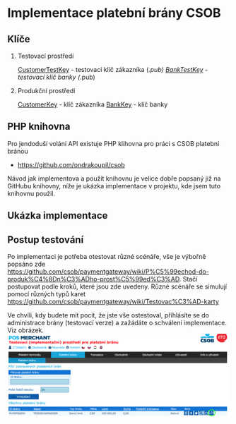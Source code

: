 # Implementace platební brány CSOB

## Klíče
1. Testovací prostředí
    
    [CustomerTestKey] - testovací klíč zákazníka (*.pub)
    [BankTestKey] - testovací klíč banky (*.pub)

2. Produkční prostředí
    
    [CustomerKey] - klíč zákazníka
    [BankKey] - klíč banky
    
## PHP knihovna
Pro jendoduší volání API existuje PHP klihovna pro práci s CSOB platební bránou
-  https://github.com/ondrakoupil/csob

Návod jak implementova a použít knihovnu je velice dobře popsaný již na GitHubu knihovny, níže je ukázka implementace v projektu, kde jsem tuto knihovnu použil.

## Ukázka implementace



## Postup testování

Po implementaci je potřeba otestovat různé scénáře, vše je výbořně popsáno zde https://github.com/csob/paymentgateway/wiki/P%C5%99echod-do-produk%C4%8Dn%C3%ADho-prost%C5%99ed%C3%AD.
Stačí postupovat podle kroků, které jsou zde uvedeny. Různé scénáře se simulují pomocí různých typů karet https://github.com/csob/paymentgateway/wiki/Testovac%C3%AD-karty

Ve chvíli, kdy budete mít pocit, že jste vše ostestoval, příhlásíte se do administrace brány (testovací verze) a zažádáte o schválení implementace. Viz obrázek.
![Validace implementace][validace-implementace]



[CustomerTestKey]: <keys/test_rsa_M1MIPS0054.zip>
[BankTestKey]: <keys/mips_iplatebnibrana.csob.cz.zip>
[CustomerKey]: <asdf>
[BankKey]: <keys/mips_platebnibrana.csob.cz.zip>
[validace-implementace]: img/validace.png "Validace"

